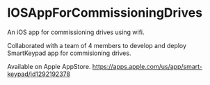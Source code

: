 # IOSAppForCommissioningDrives
An iOS app for commissioning drives using wifi.

Collaborated with a team of 4 members to develop and deploy SmartKeypad app for commisioning drives.

Available on Apple AppStore.
https://apps.apple.com/us/app/smart-keypad/id1292192378
